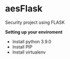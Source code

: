 # aesFlask
Security project using FLASK 

<b>Setting up your enviroment</b>

- Install python 3.9.0
- Install PIP
- Install virtualenv


